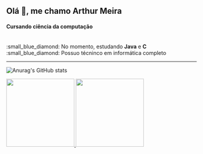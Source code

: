 <h2>Olá 👋, me chamo Arthur Meira</h2>
<h4>Cursando ciência da computação</h4>
<br>
:small_blue_diamond: No momento, estudando <b>Java</b> e <b>C</b>
<br>
:small_blue_diamond: Possuo técninco em informática completo

<hr>

![Anurag's GitHub stats](https://github-readme-stats.vercel.app/api?username=arthurmeira&show_icons=true&theme=gotham)

<div>
<a href="https://github.com/arthurmeira">
<img height="180em" src="https://github-readme-stats.vercel.app/api/top-langs/?username=arthurmeira&layout=compact&langs_count=7&theme=gotham"/>
<img height="180em" src="https://github-readme-stats.vercel.app/api?username=arthurmeira&show_icons=true&theme=gotham&include_all_commits=true&count_private=true"/>
</div>
